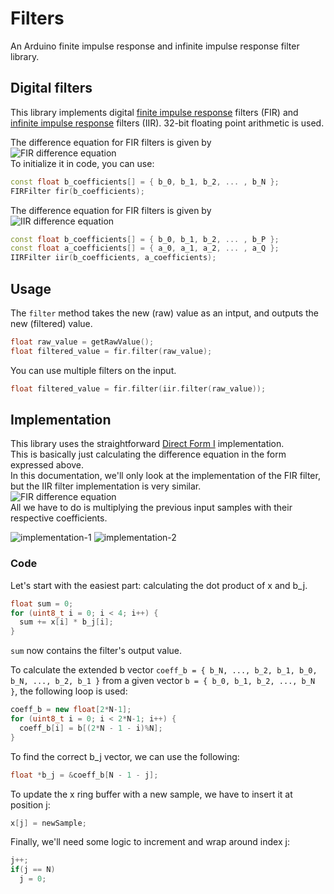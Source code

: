 # Filters
An Arduino finite impulse response and infinite impulse response filter library.

## Digital filters
This library implements digital [finite impulse response](https://en.wikipedia.org/wiki/Finite_impulse_response) filters (FIR) 
and [infinite impulse response](https://en.wikipedia.org/wiki/Infinite_impulse_response) filters (IIR). 
32-bit floating point arithmetic is used.

The difference equation for FIR filters is given by  
![FIR difference equation](https://wikimedia.org/api/rest_v1/media/math/render/svg/c43ba6c329a471401e87fe17c6130d801602ffdf)  
To initialize it in code, you can use:
```cpp
const float b_coefficients[] = { b_0, b_1, b_2, ... , b_N };
FIRFilter fir(b_coefficients);
```
The difference equation for FIR filters is given by  
![IIR difference equation](https://wikimedia.org/api/rest_v1/media/math/render/svg/bddf0360f955643eeedc46d9be4b8f2d4f4d288f)  
```cpp
const float b_coefficients[] = { b_0, b_1, b_2, ... , b_P };
const float a_coefficients[] = { a_0, a_1, a_2, ... , a_Q };
IIRFilter iir(b_coefficients, a_coefficients);
```

## Usage
The `filter` method takes the new (raw) value as an intput, and outputs the new (filtered) value.

```cpp
float raw_value = getRawValue();
float filtered_value = fir.filter(raw_value);
```
You can use multiple filters on the input.
```cpp
float filtered_value = fir.filter(iir.filter(raw_value));
```

## Implementation
This library uses the straightforward [Direct Form I](https://en.wikipedia.org/wiki/Digital_filter#Direct_form_I) implementation.  
This is basically just calculating the difference equation in the form expressed above.  
In this documentation, we'll only look at the implementation of the FIR filter, but the IIR filter implementation is very similar.  
![FIR difference equation](https://wikimedia.org/api/rest_v1/media/math/render/svg/c43ba6c329a471401e87fe17c6130d801602ffdf)  
All we have to do is multiplying the previous input samples with their respective coefficients. 

![implementation-1](https://raw.githubusercontent.com/tttapa/Filters/explain-implementation/Filters-1.svg)
![implementation-2](https://raw.githubusercontent.com/tttapa/Filters/explain-implementation/Filters-2.svg)

### Code
Let's start with the easiest part: calculating the dot product of x and b_j.
```cpp
float sum = 0;
for (uint8_t i = 0; i < 4; i++) {
  sum += x[i] * b_j[i];
}
```
`sum` now contains the filter's output value.  

To calculate the extended b vector `coeff_b = { b_N, ..., b_2, b_1, b_0, b_N, ..., b_2, b_1 }` from a given vector `b = { b_0, b_1, b_2, ..., b_N }`, the following loop is used:
```cpp
coeff_b = new float[2*N-1];
for (uint8_t i = 0; i < 2*N-1; i++) {
  coeff_b[i] = b[(2*N - 1 - i)%N];
} 
```
To find the correct b_j vector, we can use the following:
```cpp
float *b_j = &coeff_b[N - 1 - j];
```
To update the x ring buffer with a new sample, we have to insert it at position j:
```cpp
x[j] = newSample;
```
Finally, we'll need some logic to increment and wrap around index j:
```cpp
j++;
if(j == N)
  j = 0;
```
